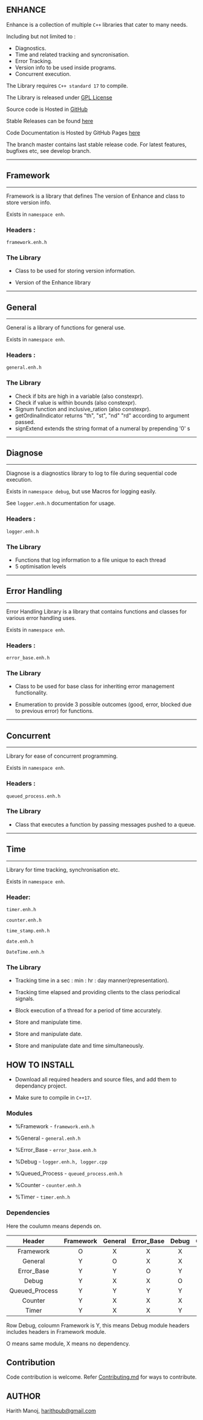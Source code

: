 [//]: # (\mainpage Enhance Main Page)

## ENHANCE ##

Enhance is a collection of multiple `C++` libraries that cater to many needs.

Including but not limited to :

* Diagnostics.
* Time and related tracking and syncronisation.
* Error Tracking.
* Version info to be used inside programs.
* Concurrent execution.

The Library requires `C++ standard 17` to compile.

The Library is released under [GPL License](https://github.com/harithmanoj/Enhance/blob/master/License.md)

Source code is Hosted in [GitHub](https://github.com/harithmanoj/Enhance)

Stable Releases can be found [here](https://github.com/harithmanoj/Enhance/releases)

Code Documentation is Hosted by GitHub Pages [here](https://harithmanoj.github.io/Enhance/index.html)

The branch master contains last stable release code. For latest features, bugfixes etc, see develop branch.

_______________________________________________________________________________
## Framework
_______________________________________________________________________________

Framework is a library that defines The version of Enhance and class to store
version info.

Exists in `namespace enh`.

### Headers :

`framework.enh.h`

### The Library 

* Class to be used for storing version information.

* Version of the Enhance library


_______________________________________________________________________________
## General
_______________________________________________________________________________

General is a library of functions for general use.

Exists in `namespace enh`.

### Headers :

`general.enh.h`

### The Library 

* Check if bits are high in a variable (also constexpr).
* Check if value is within bounds (also constexpr).
* Signum function and inclusive_ration (also constexpr).
* getOrdinalIndicator returns "th", "st", "nd" "rd" according to argument passed.
* signExtend extends the string format of a numeral by prepending '0' s
 
_______________________________________________________________________________
## Diagnose
_______________________________________________________________________________

Diagnose is a diagnostics library to log to file during sequential code 
execution.

Exists in `namespace debug`, but use Macros for logging easily.

See `logger.enh.h` documentation for usage.

### Headers :

`logger.enh.h`

### The Library 

* Functions that log information to a file unique to each thread
* 5 optimisation levels


_______________________________________________________________________________
## Error Handling
_______________________________________________________________________________

Error Handling Library is a library that contains functions and classes for 
various error handling uses.

Exists in `namespace enh`.

### Headers :

`error_base.enh.h`

### The Library 

* Class to be used for base class for inheriting error management functionality.

* Enumeration to provide 3 possible outcomes (good, error, blocked due to 
previous error) for functions.

_______________________________________________________________________________
## Concurrent
_______________________________________________________________________________

Library for ease of concurrent programming.

Exists in `namespace enh`.

### Headers :

`queued_process.enh.h`

### The Library 

* Class that executes a function by passing messages pushed to a queue.
_______________________________________________________________________________
## Time
_______________________________________________________________________________

Library for time tracking, synchronisation etc. 

Exists in `namespace enh`.

### Header:

`timer.enh.h`

`counter.enh.h`

`time_stamp.enh.h`

`date.enh.h`

`DateTime.enh.h`

### The Library 

* Tracking time in a sec : min : hr : day manner(representation).

* Tracking time elapsed and providing clients to the class periodical signals.

* Block execution of a thread for a period of time accurately.

* Store and manipulate time.

* Store and manipulate date.

* Store and manipulate date and time simultaneously.

## HOW TO INSTALL 

* Download all required headers and source files, and add them to dependancy 
project.

* Make sure to compile in `C++17`.

### Modules

* %Framework - `framework.enh.h`

* %General - `general.enh.h`

* %Error_Base - `error_base.enh.h`

* %Debug - `logger.enh.h, logger.cpp`

* %Queued_Process - `queued_process.enh.h`

* %Counter - `counter.enh.h`

* %Timer - `timer.enh.h`

### Dependencies

Here the coulumn means depends on.

| Header                | Framework |  General  |  Error_Base | Debug | Queued_Process  | Counter | Timer |
|         :----:        |  :----:   |  :----:   |   :---:     | :---: |      :---:      |  :---:  | :---: |
| Framework             | O         | X         | X           | X     | X               | X       | X     |
| General               | Y         | O         | X           | X     | X               | X       | X     |
| Error_Base            | Y         | Y         | O           | Y     | X               | X       | X     |
| Debug                 | Y         | X         | X           | O     | X               | X       | X     |
| Queued_Process        | Y         | Y         | Y           | Y     | O               | X       | X     |
| Counter               | Y         | X         | X           | X     | X               | O       | X     |
| Timer                 | Y         | X         | X           | Y     | X               | X       | O     |

Row Debug, coloumn Framework is Y, this means Debug module headers includes headers in Framework module.

O means same module, X means no dependency.

## Contribution


Code contribution is welcome. Refer [Contributing.md](https://github.com/harithmanoj/Enhance/blob/master/Contributing.md) for ways to contribute.



## AUTHOR

Harith Manoj, <harithpub@gmail.com>

